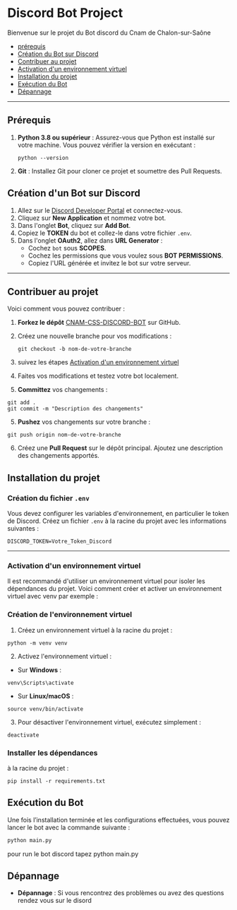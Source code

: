 # Discord Bot Project

Bienvenue sur le projet du Bot discord du Cnam de Chalon-sur-Saône

- [prérequis](#prérequis)
- [Création du Bot sur Discord](#création-dun-bot-sur-discord)
- [Contribuer au projet](#contribuer-au-projet)
- [Activation d'un environnement virtuel](#activation-dun-environnement-virtuel)
- [Installation du projet](#installation-du-projet )
- [Exécution du Bot](#exécution-du-bot)
- [Dépannage](#dépannage)

---

## Prérequis

1. **Python 3.8 ou supérieur** : Assurez-vous que Python est installé sur votre machine. Vous pouvez vérifier la version en exécutant :
    ```
    python --version
    ```

2. **Git** : Installez Git pour cloner ce projet et soumettre des Pull Requests.

## Création d'un Bot sur Discord

1. Allez sur le [Discord Developer Portal](https://discord.com/developers/applications) et connectez-vous.
2. Cliquez sur **New Application** et nommez votre bot.
3. Dans l'onglet **Bot**, cliquez sur **Add Bot**.
4. Copiez le **TOKEN** du bot et collez-le dans votre fichier `.env`.
5. Dans l'onglet **OAuth2**, allez dans **URL Generator** :
    - Cochez `bot` sous **SCOPES**.
    - Cochez les permissions que vous voulez sous **BOT PERMISSIONS**.
    - Copiez l'URL générée et invitez le bot sur votre serveur.

---

## Contribuer au projet

Voici comment vous pouvez contribuer :

1. **Forkez le dépôt** [CNAM-CSS-DISCORD-BOT](https://github.com/CNAM-CSS/CNAM-CSS-DISCORD-BOT) sur GitHub.
2. Créez une nouvelle branche pour vos modifications :

   ```
   git checkout -b nom-de-votre-branche
   ```
2. suivez les étapes  [Activation d'un environnement virtuel](#activation-dun-environnement-virtuel)
3. Faites vos modifications et testez votre bot localement.
4. **Committez** vos changements :

```
git add .
git commit -m "Description des changements"
```

5. **Pushez** vos changements sur votre branche :

```
git push origin nom-de-votre-branche
```

6. Créez une **Pull Request** sur le dépôt principal. Ajoutez une description des changements apportés.

## Installation du projet
### Création du fichier `.env`

Vous devez configurer les variables d'environnement, en particulier le token de Discord. Créez un fichier `.env` à la racine du projet avec les informations suivantes :
```
DISCORD_TOKEN=Votre_Token_Discord
```
---
### Activation d'un environnement virtuel

Il est recommandé d'utiliser un environnement virtuel pour isoler les dépendances du projet. Voici comment créer et activer un environnement virtuel avec venv par exemple :

### Création de l'environnement virtuel

1. Créez un environnement virtuel à la racine du projet :

```
python -m venv venv
```

2. Activez l'environnement virtuel :

- Sur **Windows** :

```
venv\Scripts\activate
```

- Sur **Linux/macOS** :

```
source venv/bin/activate
```
3. Pour désactiver l'environnement virtuel, exécutez simplement :
```
deactivate
```
### Installer les dépendances 
à la racine du projet :
 ```
 pip install -r requirements.txt
  ```

## Exécution du Bot
Une fois l’installation terminée et les configurations effectuées, vous pouvez lancer le bot avec la commande suivante :

```bash
python main.py
```

pour run le bot discord tapez python main.py
## Dépannage

- **Dépannage** : Si vous rencontrez des problèmes ou avez des questions rendez vous sur le disord 

